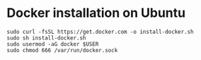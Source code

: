 # Docker installation on Ubuntu
```
sudo curl -fsSL https://get.docker.com -o install-docker.sh
sudo sh install-docker.sh
sudo usermod -aG docker $USER
sudo chmod 666 /var/run/docker.sock
```
	
